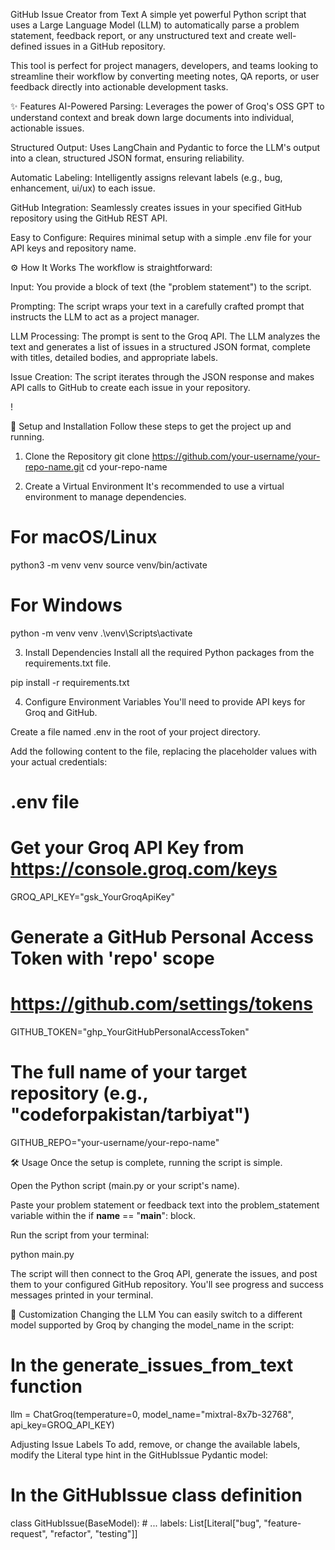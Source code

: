 GitHub Issue Creator from Text 
A simple yet powerful Python script that uses a Large Language Model (LLM) to automatically parse a problem statement, feedback report, or any unstructured text and create well-defined issues in a GitHub repository.

This tool is perfect for project managers, developers, and teams looking to streamline their workflow by converting meeting notes, QA reports, or user feedback directly into actionable development tasks.

✨ Features
AI-Powered Parsing: Leverages the power of Groq's OSS GPT to understand context and break down large documents into individual, actionable issues.

Structured Output: Uses LangChain and Pydantic to force the LLM's output into a clean, structured JSON format, ensuring reliability.

Automatic Labeling: Intelligently assigns relevant labels (e.g., bug, enhancement, ui/ux) to each issue.

GitHub Integration: Seamlessly creates issues in your specified GitHub repository using the GitHub REST API.

Easy to Configure: Requires minimal setup with a simple .env file for your API keys and repository name.

⚙️ How It Works
The workflow is straightforward:

Input: You provide a block of text (the "problem statement") to the script.

Prompting: The script wraps your text in a carefully crafted prompt that instructs the LLM to act as a project manager.

LLM Processing: The prompt is sent to the Groq API. The LLM analyzes the text and generates a list of issues in a structured JSON format, complete with titles, detailed bodies, and appropriate labels.

Issue Creation: The script iterates through the JSON response and makes API calls to GitHub to create each issue in your repository.

!

🚀 Setup and Installation
Follow these steps to get the project up and running.

1. Clone the Repository
git clone https://github.com/your-username/your-repo-name.git
cd your-repo-name

2. Create a Virtual Environment
It's recommended to use a virtual environment to manage dependencies.

# For macOS/Linux
python3 -m venv venv
source venv/bin/activate

# For Windows
python -m venv venv
.\venv\Scripts\activate

3. Install Dependencies
Install all the required Python packages from the requirements.txt file.

pip install -r requirements.txt

4. Configure Environment Variables
You'll need to provide API keys for Groq and GitHub.

Create a file named .env in the root of your project directory.

Add the following content to the file, replacing the placeholder values with your actual credentials:

# .env file

# Get your Groq API Key from https://console.groq.com/keys
GROQ_API_KEY="gsk_YourGroqApiKey"

# Generate a GitHub Personal Access Token with 'repo' scope
# https://github.com/settings/tokens
GITHUB_TOKEN="ghp_YourGitHubPersonalAccessToken"

# The full name of your target repository (e.g., "codeforpakistan/tarbiyat")
GITHUB_REPO="your-username/your-repo-name"

🛠️ Usage
Once the setup is complete, running the script is simple.

Open the Python script (main.py or your script's name).

Paste your problem statement or feedback text into the problem_statement variable within the if __name__ == "__main__": block.

Run the script from your terminal:

python main.py

The script will then connect to the Groq API, generate the issues, and post them to your configured GitHub repository. You'll see progress and success messages printed in your terminal.

📝 Customization
Changing the LLM
You can easily switch to a different model supported by Groq by changing the model_name in the script:

# In the generate_issues_from_text function
llm = ChatGroq(temperature=0, model_name="mixtral-8x7b-32768", api_key=GROQ_API_KEY)

Adjusting Issue Labels
To add, remove, or change the available labels, modify the Literal type hint in the GitHubIssue Pydantic model:

# In the GitHubIssue class definition
class GitHubIssue(BaseModel):
    # ...
    labels: List[Literal["bug", "feature-request", "refactor", "testing"]]
